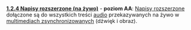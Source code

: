 [**1.2.4 Napisy rozszerzone (na żywo)**](https://wcag.lepszyweb.pl/#captions-live) - **poziom AA**: <a href="#" data-toggle="tooltip" data-original-title="{{site.data.glossary.napisy_rozszerzone | strip_html | replace: '*', ''}}">Napisy rozszerzone</a>  dołączone są do wszystkich treści <a href="#" data-toggle="tooltip" data-original-title="{{site.data.glossary.audio | strip_html | replace: '*', ''}}">audio</a> przekazywanych na żywo w <a href="#" data-toggle="tooltip" data-original-title="{{site.data.glossary.zsynchronizowane_multimedia | strip_html | replace: '*', ''}}">multimediach zsynchronizowanych</a> (dźwięk i obraz).
